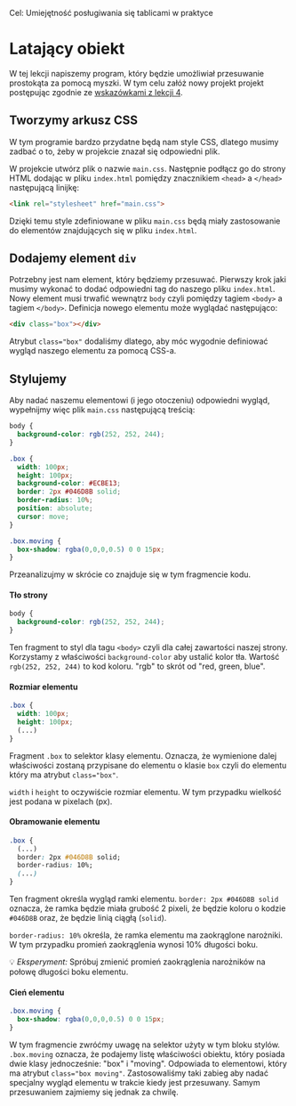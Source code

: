 Cel: Umiejętność posługiwania się tablicami w praktyce

# Latający obiekt

W tej lekcji napiszemy program, który będzie umożliwiał przesuwanie prostokąta za pomocą myszki. W tym celu załóż nowy projekt projekt postępując zgodnie ze [wskazówkami z lekcji 4](lekcja-0004.md).

## Tworzymy arkusz CSS
W tym programie bardzo przydatne będą nam style CSS, dlatego musimy zadbać o to, żeby w projekcie znazał się odpowiedni plik.

W projekcie utwórz plik o nazwie `main.css`. Następnie podłącz go do strony HTML dodając w pliku `index.html` pomiędzy znacznikiem `<head>` a `</head>` następującą linijkę:

```html
<link rel="stylesheet" href="main.css">
```
Dzięki temu style zdefiniowane w pliku `main.css` będą miały zastosowanie do elementów znajdujących się w pliku `index.html`.

## Dodajemy element `div`

Potrzebny jest nam element, który będziemy przesuwać. Pierwszy krok jaki musimy wykonać to dodać odpowiedni tag do naszego pliku `index.html`. Nowy element musi trwafić wewnątrz `body` czyli pomiędzy tagiem `<body>` a tagiem `</body>`. Definicja nowego elementu może wyglądać następująco:

```html
<div class="box"></div>
```

Atrybut `class="box"` dodaliśmy dlatego, aby móc wygodnie definiować wygląd naszego elementu za pomocą CSS-a.

## Stylujemy

Aby nadać naszemu elementowi (i jego otoczeniu) odpowiedni wygląd, wypełnijmy więc plik `main.css` następującą treścią:

```css
body {
  background-color: rgb(252, 252, 244);
}

.box {
  width: 100px;
  height: 100px;
  background-color: #ECBE13;
  border: 2px #046D8B solid;
  border-radius: 10%;
  position: absolute;
  cursor: move;
}

.box.moving {
  box-shadow: rgba(0,0,0,0.5) 0 0 15px;
}
```

Przeanalizujmy w skrócie co znajduje się w tym fragmencie kodu.

#### Tło strony
```css
body {
  background-color: rgb(252, 252, 244);
}
```
Ten fragment to styl dla tagu `<body>` czyli dla całej zawartości naszej strony. Korzystamy z właściwości `background-color` aby ustalić kolor tła. Wartość `rgb(252, 252, 244)` to kod koloru. "rgb" to skrót od "red, green, blue".

#### Rozmiar elementu
```css
.box {
  width: 100px;
  height: 100px;
  (...)
}
```
Fragment `.box` to selektor klasy elementu. Oznacza, że wymienione dalej właściwości zostaną przypisane do elementu o klasie `box` czyli do elementu który ma atrybut `class="box"`.

`width` i `height` to oczywiście rozmiar elementu. W tym przypadku wielkość jest podana w pixelach (px).

#### Obramowanie elementu

```css
.box {
  (...)
  border: 2px #046D8B solid;
  border-radius: 10%;
  (...)
}
```
Ten fragment określa wygląd ramki elementu. `border: 2px #046D8B solid` oznacza, że ramka będzie miała grubość 2 pixeli, że będzie koloru o kodzie `#046D8B` oraz, że będzie linią ciągłą (`solid`).

`border-radius: 10%` określa, że ramka elementu ma zaokrąglone narożniki. W tym przypadku promień zaokrąglenia wynosi 10% długości boku.

:bulb: _Eksperyment:_ Spróbuj zmienić promień zaokrąglenia narożników na połowę długości boku elementu.

#### Cień elementu

```css
.box.moving {
  box-shadow: rgba(0,0,0,0.5) 0 0 15px;
}
```
W tym fragmencie zwróćmy uwagę na selektor użyty w tym bloku stylów. `.box.moving` oznacza, że podajemy listę właściwości obiektu, który posiada dwie klasy jednocześnie: "box" i "moving". Odpowiada to elementowi, który ma atrybut `class="box moving"`. Zastosowaliśmy taki zabieg aby nadać specjalny wygląd elementu w trakcie kiedy jest przesuwany. Samym przesuwaniem zajmiemy się jednak za chwilę.


